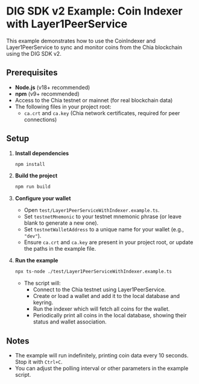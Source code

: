 # DIG SDK v2 Example: Coin Indexer with Layer1PeerService

This example demonstrates how to use the CoinIndexer and Layer1PeerService to sync and monitor coins from the Chia blockchain using the DIG SDK v2.

## Prerequisites

- **Node.js** (v18+ recommended)
- **npm** (v9+ recommended)
- Access to the Chia testnet or mainnet (for real blockchain data)
- The following files in your project root:
  - `ca.crt` and `ca.key` (Chia network certificates, required for peer connections)

## Setup

1. **Install dependencies**

   ```sh
   npm install
   ```

2. **Build the project**

   ```sh
   npm run build
   ```

3. **Configure your wallet**

   - Open `test/Layer1PeerServiceWithIndexer.example.ts`.
   - Set `testnetMnemonic` to your testnet mnemonic phrase (or leave blank to generate a new one).
   - Set `testnetWalletAddress` to a unique name for your wallet (e.g., `"dev"`).
   - Ensure `ca.crt` and `ca.key` are present in your project root, or update the paths in the example file.

4. **Run the example**

   ```sh
   npx ts-node ./test/Layer1PeerServiceWithIndexer.example.ts
   ```

   - The script will:
     - Connect to the Chia testnet using Layer1PeerService.
     - Create or load a wallet and add it to the local database and keyring.
     - Run the indexer which will fetch all coins for the wallet.
     - Periodically print all coins in the local database, showing their status and wallet association.

## Notes

- The example will run indefinitely, printing coin data every 10 seconds. Stop it with `Ctrl+C`.
- You can adjust the polling interval or other parameters in the example script.
